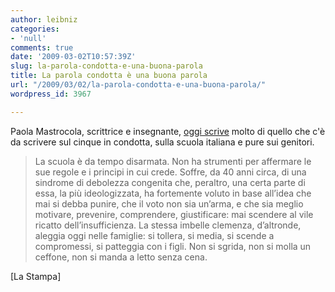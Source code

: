 ```yaml
---
author: leibniz
categories:
- 'null'
comments: true
date: '2009-03-02T10:57:39Z'
slug: la-parola-condotta-e-una-buona-parola
title: La parola condotta è una buona parola
url: "/2009/03/02/la-parola-condotta-e-una-buona-parola/"
wordpress_id: 3967

---
```

Paola Mastrocola, scrittrice e insegnante, [oggi scrive](http://www.lastampa.it/_web/cmstp/tmplRubriche/editoriali/gEditoriali.asp?ID_blog=25&ID_articolo=5661&ID_sezione=&sezione=) molto di quello che c'è da scrivere sul cinque in condotta, sulla scuola italiana e pure sui genitori.


> La scuola è da tempo disarmata. Non ha strumenti per affermare le sue regole e i principi in cui crede. Soffre, da 40 anni circa, di una sindrome di debolezza congenita che, peraltro, una certa parte di essa, la più ideologizzata, ha fortemente voluto in base all’idea che mai si debba punire, che il voto non sia un’arma, e che sia meglio motivare, prevenire, comprendere, giustificare: mai scendere al vile ricatto dell’insufficienza. La stessa imbelle clemenza, d’altronde, aleggia oggi nelle famiglie: si tollera, si media, si scende a compromessi, si patteggia con i figli. Non si sgrida, non si molla un ceffone, non si manda a letto senza cena.


[La Stampa]
